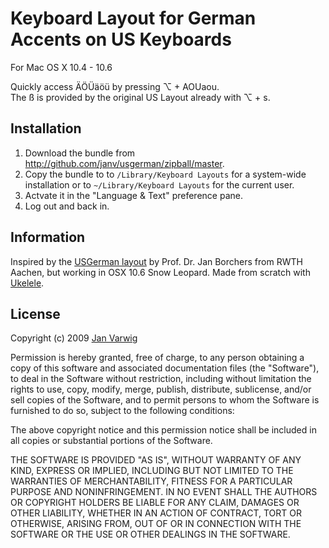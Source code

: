 Keyboard Layout for German Accents on US Keyboards
==================================================

For Mac OS X 10.4 - 10.6

Quickly access ÄÖÜäöü by pressing ⌥ + AOUaou.  
The ß is provided by the original US Layout already with ⌥ + s.


Installation
------------

1. Download the bundle from <http://github.com/janv/usgerman/zipball/master>.
2. Copy the bundle to to `/Library/Keyboard Layouts` for a system-wide installation
   or to `~/Library/Keyboard Layouts` for the current user.
3. Actvate it in the "Language & Text" preference pane.
4. Log out and back in.

Information
-----------

Inspired by the [USGerman layout](http://hci.rwth-aachen.de/USGermanKeyboard)
by Prof. Dr. Jan Borchers from RWTH Aachen, but working in OSX 10.6 Snow
Leopard. Made from scratch with [Ukelele](http://scripts.sil.org/Ukelele).

License
-------

Copyright (c) 2009 [Jan Varwig](http://jan.varwig.org/)

Permission is hereby granted, free of charge, to any person obtaining a copy
of this software and associated documentation files (the "Software"), to deal
in the Software without restriction, including without limitation the rights
to use, copy, modify, merge, publish, distribute, sublicense, and/or sell
copies of the Software, and to permit persons to whom the Software is
furnished to do so, subject to the following conditions:

The above copyright notice and this permission notice shall be included in
all copies or substantial portions of the Software.

THE SOFTWARE IS PROVIDED "AS IS", WITHOUT WARRANTY OF ANY KIND, EXPRESS OR
IMPLIED, INCLUDING BUT NOT LIMITED TO THE WARRANTIES OF MERCHANTABILITY,
FITNESS FOR A PARTICULAR PURPOSE AND NONINFRINGEMENT. IN NO EVENT SHALL THE
AUTHORS OR COPYRIGHT HOLDERS BE LIABLE FOR ANY CLAIM, DAMAGES OR OTHER
LIABILITY, WHETHER IN AN ACTION OF CONTRACT, TORT OR OTHERWISE, ARISING FROM,
OUT OF OR IN CONNECTION WITH THE SOFTWARE OR THE USE OR OTHER DEALINGS IN
THE SOFTWARE.